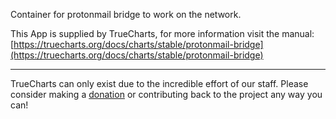 Container for protonmail bridge to work on the network.

This App is supplied by TrueCharts, for more information visit the manual: [https://truecharts.org/docs/charts/stable/protonmail-bridge](https://truecharts.org/docs/charts/stable/protonmail-bridge)

---

TrueCharts can only exist due to the incredible effort of our staff.
Please consider making a [donation](https://truecharts.org/docs/about/sponsor) or contributing back to the project any way you can!
